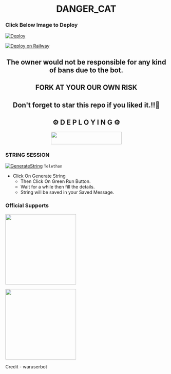 <h1 align="center">DANGER_CAT</h1>

### Click Below Image to Deploy
[![Deploy](https://telegra.ph/file/a711979a5c26d791209fa.jpg)](https://heroku.com/deploy)




[![Deploy on Railway](https://railway.app/button.svg)](https://railway.app/new/template/4C897t)

  <h2 align= "center" >The owner would not be responsible for any kind of bans due to the bot.</h2>
  
<h2 align="center">FORK AT  YOUR OUR OWN RISK</h1>

<h2 align ="center">Don't forget to star this repo if you liked it.!!💝</h2>

<h2 align="center">⚙️ D E P L O Y I N G ⚙️</h2>



<p align="center"><a href="https://railway.app/new/template?template=https://github.com/Dangerprobots/dangercat-1&envs=STRING_SESSION5,STRING_SESSION4,STRING_SESSION3,STRING_SESSION2,STRING_SESSION1,DATABASE_URL,API_ID,API_HASH,SUDO_USERS,MONGO_DB"> <img src="https://img.shields.io/badge/Deploy%20To%20Railway-black?style=for-the-badge&logo=railway" width="220" height="38.45"/></a></p>


<h3>  STRING SESSION  </h3>
  
 
[![GenerateString](https://img.shields.io/badge/repl.it-generateString-yellowgreen)](https://generatestringsession.xabhish3k.repl.run) ``Telethon``


- Click On Generate String
    - Then Click On Green Run Button.
    - Wait for a while then fill the details.
    - String will be saved in your Saved Message.


### Official Supports

   <a href="https://t.me/danger_bits"><img src="https://img.shields.io/badge/Channel%20Support%3F-yes-green?&style=flat-square?&logo=telegram" width=220px></a></p>
   <a href="https://t.me/dangerbots"><img src="https://img.shields.io/badge/Group%20Support%3F-yes-green?&style=flat-square?&logo=telegram" width=220px></a></p>



Credit - waruserbot 

















